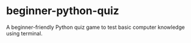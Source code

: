 # beginner-python-quiz
A beginner-friendly Python quiz game to test basic computer knowledge using terminal.
